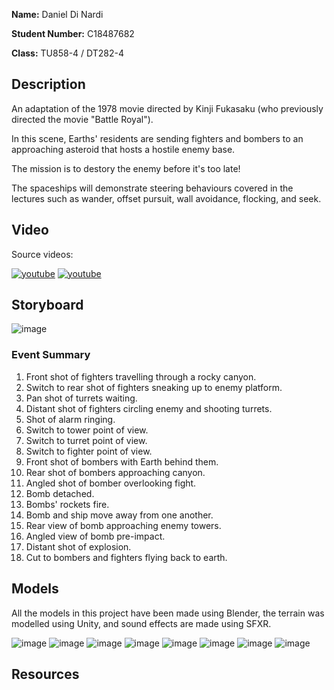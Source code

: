 **Name:** Daniel Di Nardi

**Student Number:** C18487682

**Class:** TU858-4 / DT282-4

## Description
An adaptation of the 1978 movie directed by Kinji Fukasaku (who previously directed the movie "Battle Royal").

In this scene, Earths' residents are sending fighters and bombers to an approaching asteroid that hosts a hostile enemy base.

The mission is to destory the enemy before it's too late!

The spaceships will demonstrate steering behaviours covered in the lectures such as wander, offset pursuit, wall avoidance, flocking, and seek.


## Video


Source videos:

[![youtube](https://img.youtube.com/vi/GEmGbpgRzNE/0.jpg)](https://www.youtube.com/embed/GEmGbpgRzNE)
[![youtube](https://img.youtube.com/vi/vC4v979_fQk/0.jpg)](https://www.youtube.com/embed/vC4v979_fQk)

## Storyboard

![image](./Images/StoryBoard-1.png)

### Event Summary

1. Front shot of fighters travelling through a rocky canyon.
2. Switch to rear shot of fighters sneaking up to enemy platform.
3. Pan shot of turrets waiting.
4. Distant shot of fighters circling enemy and shooting turrets.
5. Shot of alarm ringing.
6. Switch to tower point of view.
7. Switch to turret point of view.
8. Switch to fighter point of view.
9. Front shot of bombers with Earth behind them.
10. Rear shot of bombers approaching canyon.
11. Angled shot of bomber overlooking fight.
12. Bomb detached.
13. Bombs' rockets fire.
14. Bomb and ship move away from one another.
15. Rear view of bomb approaching enemy towers.
16. Angled view of bomb pre-impact.
17. Distant shot of explosion.
18. Cut to bombers and fighters flying back to earth.

## Models

All the models in this project have been made using Blender, the terrain was modelled using Unity, and sound effects are made using SFXR.

![image](./Images/Turret.png)
![image](./Images/AngledShip.png)
![image](./Images/BomberMissile.png)
![image](./Images/BomberShip.png)
![image](./Images/Tower.png)
![image](./Images/TerrainBomberView.png)
![image](./Images/TerrainFighterView.png)
![image](./Images/TerrainEnemyView.png)

## Resources
